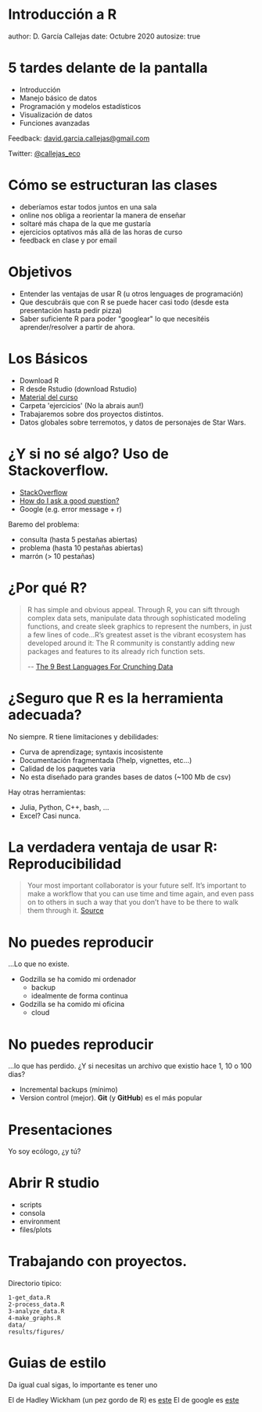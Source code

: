 Introducción a R
========================================================
author: D. García Callejas
date: Octubre 2020
autosize: true

5 tardes delante de la pantalla
=========================================================

* Introducción 
* Manejo básico de datos
* Programación y modelos estadísticos
* Visualización de datos
* Funciones avanzadas

Feedback: <a href="david.garcia.callejas@gmail.com">david.garcia.callejas@gmail.com</a>  

Twitter: [@callejas_eco](https://twitter.com/callejas_eco)


Cómo se estructuran las clases
=======================================================

- deberíamos estar todos juntos en una sala 
- online nos obliga a reorientar la manera de enseñar
- soltaré más chapa de la que me gustaría
- ejercicios optativos más allá de las horas de curso
- feedback en clase y por email

Objetivos
=======================================================

- Entender las ventajas de usar R (u otros lenguages de programación)
- Que descubráis que con R se puede hacer casi todo (desde esta presentación hasta pedir pizza)
- Saber suficiente R para poder "googlear" lo que necesitéis aprender/resolver a partir de ahora.
 

Los Básicos
=======================================================

- Download R
- R desde Rstudio (download Rstudio)
- [Material del curso](https://github.com/garciacallejas/CEA2020_Intro)
- Carpeta 'ejercicios' (No la abrais aun!)
- Trabajaremos sobre dos proyectos distintos.
- Datos globales sobre terremotos, y datos de personajes de Star Wars.

¿Y si no sé algo? Uso de Stackoverflow.
========================================================

- [StackOverflow](http://stackoverflow.com)
- [How do I ask a good question?](http://stackoverflow.com/help/how-to-ask)
- Google (e.g. error message + r)

Baremo del problema:
- consulta (hasta 5 pestañas abiertas)
- problema (hasta 10 pestañas abiertas)
- marrón (> 10 pestañas)

¿Por qué R?
========================================================

>R has simple and obvious appeal. Through R, you can sift through complex data sets, manipulate data through sophisticated modeling functions, and create sleek graphics to represent the numbers, in just a few lines of code...R’s greatest asset is the vibrant ecosystem has developed around it: The R community is constantly adding new packages and features to its already rich function sets.
>
>-- [The 9 Best Languages For Crunching Data](http://www.fastcompany.com/3030716/the-9-best-languages-for-crunching-data)


¿Seguro que R es la herramienta adecuada?
========================================================

No siempre. R tiene limitaciones y debilidades:
- Curva de aprendizage; syntaxis incosistente
- Documentación fragmentada (?help, vignettes, etc...)
- Calidad de los paquetes varia
- No esta diseñado para grandes bases de datos (~100 Mb de csv)

Hay otras herramientas:
- Julia, Python, C++, bash, ...
- Excel? Casi nunca.


La verdadera ventaja de usar R: Reproducibilidad
========================================================

>Your most important collaborator is your future self. It’s important to make a workflow that you can use time and time again, and even pass on to others in such a way that you don’t have to be there to walk them through it. [Source](http://berkeleysciencereview.com/reproducible-collaborative-data-science/)


No puedes reproducir
========================================================
...Lo que no existe.
- Godzilla se ha comido mi ordenador
  + backup
  + idealmente de forma continua
- Godzilla se ha comido mi oficina
  + cloud



No puedes reproducir
========================================================

...lo que has perdido. ¿Y si necesitas un archivo que existio hace 1, 10 o 100 dias?
- Incremental backups (mínimo)
- Version control (mejor). **Git** (y **GitHub**) es el más popular



Presentaciones
=======================================================

Yo soy ecólogo, ¿y tú?



Abrir R studio
=============================================

- scripts
- consola
- environment
- files/plots


Trabajando con proyectos.
========================================================

Directorio tipico:
```
1-get_data.R
2-process_data.R
3-analyze_data.R
4-make_graphs.R
data/
results/figures/
```

Guias de estilo
==============================================

Da igual cual sigas, lo importante es tener uno

El de Hadley Wickham (un pez gordo de R) es [este](https://style.tidyverse.org/)
El de google es [este](https://google.github.io/styleguide/Rguide.xml)

